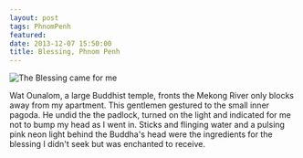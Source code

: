 ```yaml
---
layout: post
tags: PhnomPenh
featured: 
date: 2013-12-07 15:50:00
title: Blessing, Phnom Penh
---
```

![The Blessing came for me](http://personandplace.s3.amazonaws.com/2013-10-19-phnompenh-blessing.jpg)

Wat Ounalom, a large Buddhist temple, fronts the Mekong River only blocks away from my apartment. This gentlemen gestured to the small inner pagoda. He undid the the padlock, turned on the light and indicated for me not to bump my head as I went in. Sticks and flinging water and a pulsing pink neon light behind the Buddha's head were the ingredients for the blessing I didn't seek but was enchanted to receive. 

